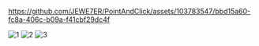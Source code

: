 https://github.com/JEWE7ER/PointAndClick/assets/103783547/bbd15a60-fc8a-406c-b09a-f41cbf29dc4f

![1](https://github.com/JEWE7ER/PointAndClick/assets/103783547/ebe1ffa7-60f3-4391-b5fd-cce5bffb184e)
![2](https://github.com/JEWE7ER/PointAndClick/assets/103783547/3efb3eb2-72d0-4d6c-9785-65bc3b801bb2)
![3](https://github.com/JEWE7ER/PointAndClick/assets/103783547/d7676ddf-574f-43b2-8587-246a65f05037)



